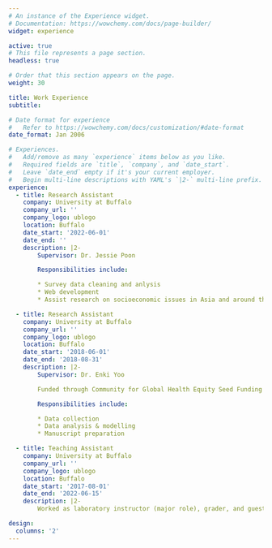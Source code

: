 ```yaml
---
# An instance of the Experience widget.
# Documentation: https://wowchemy.com/docs/page-builder/
widget: experience

active: true
# This file represents a page section.
headless: true

# Order that this section appears on the page.
weight: 30

title: Work Experience
subtitle:

# Date format for experience
#   Refer to https://wowchemy.com/docs/customization/#date-format
date_format: Jan 2006

# Experiences.
#   Add/remove as many `experience` items below as you like.
#   Required fields are `title`, `company`, and `date_start`.
#   Leave `date_end` empty if it's your current employer.
#   Begin multi-line descriptions with YAML's `|2-` multi-line prefix.
experience:
  - title: Research Assistant
    company: University at Buffalo
    company_url: ''
    company_logo: ublogo
    location: Buffalo
    date_start: '2022-06-01'
    date_end: ''
    description: |2-
        Supervisor: Dr. Jessie Poon

        Responsibilities include:

        * Survey data cleaning and anlysis
        * Web development
        * Assist research on socioeconomic issues in Asia and around the globe

  - title: Research Assistant
    company: University at Buffalo
    company_url: ''
    company_logo: ublogo
    location: Buffalo
    date_start: '2018-06-01'
    date_end: '2018-08-31'
    description: |2-
        Supervisor: Dr. Enki Yoo

        Funded through Community for Global Health Equity Seed Funding - “Pediatric Surgery Infrastructure Development in Eastern Democratic Republic of Congo”.

        Responsibilities include:

        * Data collection
        * Data analysis & modelling
        * Manuscript preparation

  - title: Teaching Assistant
    company: University at Buffalo
    company_url: ''
    company_logo: ublogo
    location: Buffalo
    date_start: '2017-08-01'
    date_end: '2022-06-15'
    description: |2-
        Worked as laboratory instructor (major role), grader, and guest lecturer for various courses in the department of geography

design:
  columns: '2'
---
```

